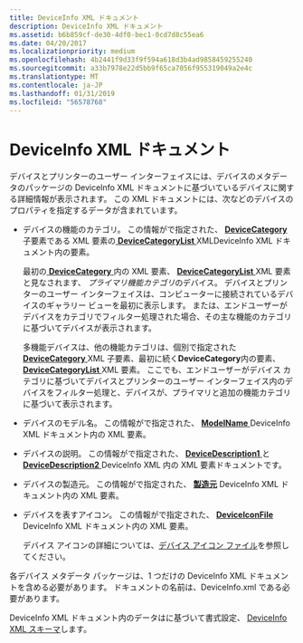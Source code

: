 ```yaml
---
title: DeviceInfo XML ドキュメント
description: DeviceInfo XML ドキュメント
ms.assetid: b6b859cf-de30-4df0-bec1-0cd7d8c55ea6
ms.date: 04/20/2017
ms.localizationpriority: medium
ms.openlocfilehash: 4b2441f9d33f9f594a618d3b4ad9858459255240
ms.sourcegitcommit: a33b7978e22d5bb9f65ca7056f955319049a2e4c
ms.translationtype: MT
ms.contentlocale: ja-JP
ms.lasthandoff: 01/31/2019
ms.locfileid: "56578768"
---
```

# <a name="deviceinfo-xml-document"></a>DeviceInfo XML ドキュメント


デバイスとプリンターのユーザー インターフェイスには、デバイスのメタデータのパッケージの DeviceInfo XML ドキュメントに基づいているデバイスに関する詳細情報が表示されます。 この XML ドキュメントには、次などのデバイスのプロパティを指定するデータが含まれています。

-   デバイスの機能のカテゴリ。 この情報がで指定された、 [ **DeviceCategory** ](https://msdn.microsoft.com/library/windows/hardware/ff541101)子要素である XML 要素の[ **DeviceCategoryList** ](https://msdn.microsoft.com/library/windows/hardware/ff541102) XMLDeviceInfo XML ドキュメント内の要素。

    最初の[ **DeviceCategory** ](https://msdn.microsoft.com/library/windows/hardware/ff541101)内の XML 要素、 [ **DeviceCategoryList** ](https://msdn.microsoft.com/library/windows/hardware/ff541102) XML 要素と見なされます、 *プライマリ機能カテゴリ*のデバイス。 デバイスとプリンターのユーザー インターフェイスは、コンピューターに接続されているデバイスのギャラリー ビューを最初に表示します。 または、エンドユーザーがデバイスをカテゴリでフィルター処理された場合、その主な機能のカテゴリに基づいてデバイスが表示されます。

    多機能デバイスは、他の機能カテゴリは、個別で指定された[ **DeviceCategory** ](https://msdn.microsoft.com/library/windows/hardware/ff541101) XML 子要素、最初に続く**DeviceCategory**内の要素、 [ **DeviceCategoryList** ](https://msdn.microsoft.com/library/windows/hardware/ff541102) XML 要素。 ここでも、エンドユーザーがデバイス カテゴリに基づいてデバイスとプリンターのユーザー インターフェイス内のデバイスをフィルター処理と、デバイスが、プライマリと追加の機能カテゴリに基づいて表示されます。

-   デバイスのモデル名。 この情報がで指定された、 [ **ModelName** ](https://msdn.microsoft.com/library/windows/hardware/ff549311) DeviceInfo XML ドキュメント内の XML 要素。

-   デバイスの説明。 この情報がで指定された、 [ **DeviceDescription1** ](https://msdn.microsoft.com/library/windows/hardware/ff541105)と[ **DeviceDescription2** ](https://msdn.microsoft.com/library/windows/hardware/ff541108) DeviceInfo XML 内の XML 要素ドキュメントです。

-   デバイスの製造元。 この情報がで指定された、 [**製造元**](https://msdn.microsoft.com/library/windows/hardware/ff548710) DeviceInfo XML ドキュメント内の XML 要素。

-   デバイスを表すアイコン。 この情報がで指定された、 [ **DeviceIconFile** ](https://msdn.microsoft.com/library/windows/hardware/ff541123) DeviceInfo XML ドキュメント内の XML 要素。

    デバイス アイコンの詳細については、[デバイス アイコン ファイル](device-icon-file.md)を参照してください。

各デバイス メタデータ パッケージは、1 つだけの DeviceInfo XML ドキュメントを含める必要があります。 ドキュメントの名前は、DeviceInfo.xml である必要があります。

DeviceInfo XML ドキュメント内のデータはに基づいて書式設定、 [DeviceInfo XML スキーマ](https://msdn.microsoft.com/library/windows/hardware/ff541135)します。

 

 





